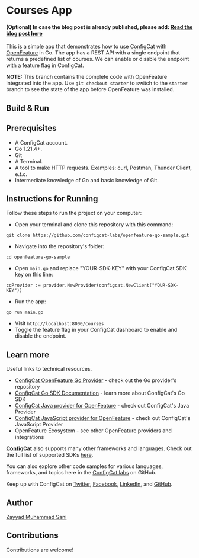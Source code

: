 # Courses App

#### (Optional) In case the blog post is already published, please add: [Read the blog post here](https://configcat.com/blog/)

This is a simple app that demonstrates how to use [ConfigCat](https://configcat.com) with [OpenFeature](https://openfeature.dev/) in Go. The app has a REST API with a single endpoint that returns a predefined list of courses. We can enable or disable the endpoint with a feature flag in ConfigCat.

**NOTE:** This branch contains the complete code with OpenFeature integrated into the app. Use `git checkout starter` to switch to the `starter` branch to see the state of the app before OpenFeature was installed.

## Build & Run

## Prerequisites
- A ConfigCat account.
- Go 1.21.4+.
- Git
- A Terminal.
- A tool to make HTTP requests. Examples: curl, Postman, Thunder Client, e.t.c.
- Intermediate knowledge of Go and basic knowledge of Git.

## Instructions for Running
Follow these steps to run the project on your computer:
- Open your terminal and clone this repository with this command:

`git clone https://github.com/configcat-labs/openfeature-go-sample.git`

- Navigate into the repository's folder:

`cd openfeature-go-sample`

- Open `main.go` and replace "YOUR-SDK-KEY" with your ConfigCat SDK key on this line:

`ccProvider := provider.NewProvider(configcat.NewClient("YOUR-SDK-KEY"))`

- Run the app:

`go run main.go`

- Visit `http://localhost:8000/courses`
- Toggle the feature flag in your ConfigCat dashboard to enable and disable the endpoint.

## Learn more

Useful links to technical resources.
- [ConfigCat OpenFeature Go Provider](https://github.com/open-feature/go-sdk-contrib/tree/main/providers/configcat) - check out the Go provider's repository
- [ConfigCat Go SDK Documentation](https://configcat.com/docs/sdk-reference/go) - learn more about ConfigCat's Go SDK
- [ConfigCat Java provider for OpenFeature](https://github.com/open-feature/java-sdk-contrib/tree/main/providers/configcat) - check out ConfigCat's Java Provider
- [ConfigCat JavaScript provider for OpenFeature](https://github.com/open-feature/js-sdk-contrib/tree/main/libs/providers/config-cat) - check out ConfigCat's JavaScript Provider
- OpenFeature Ecosystem - see other OpenFeature providers and integrations


[**ConfigCat**](https://configcat.com) also supports many other frameworks and languages. Check out the full list of supported SDKs [here](https://configcat.com/docs/sdk-reference/overview/).

You can also explore other code samples for various languages, frameworks, and topics here in the [ConfigCat labs](https://github.com/configcat-labs) on GitHub.

Keep up with ConfigCat on [Twitter](https://twitter.com/configcat), [Facebook](https://www.facebook.com/configcat), [LinkedIn](https://www.linkedin.com/company/configcat/), and [GitHub](https://github.com/configcat).

## Author
[Zayyad Muhammad Sani](https://github.com/Z-MS)

## Contributions
Contributions are welcome!